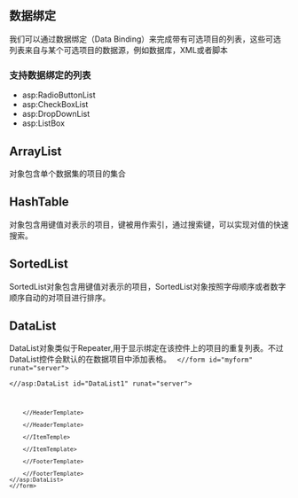 ## 数据绑定
我们可以通过数据绑定（Data Binding）来完成带有可选项目的列表，这些可选列表来自与某个可选项目的数据源，例如数据库，XML或者脚本

### 支持数据绑定的列表
* asp:RadioButtonList
* asp:CheckBoxList
* asp:DropDownList
* asp:ListBox 

## ArrayList
对象包含单个数据集的项目的集合

## HashTable
对象包含用键值对表示的项目，键被用作索引，通过搜索键，可以实现对值的快速搜索。

## SortedList
SortedList对象包含用键值对表示的项目，SortedList对象按照字母顺序或者数字顺序自动的对项目进行排序。

## DataList
DataList对象类似于Repeater,用于显示绑定在该控件上的项目的重复列表。不过DataList控件会默认的在数据项目中添加表格。
<code>
    <//form id="myform" runat="server">  
    <//asp:DataList id="DataList1" runat="server">
    
        <//HeaderTemplate>
        
        <//HeaderTemplate>
        
        <//ItemTemple>
        
        <//ItemTemplate>
        
        <//FooterTemplate>
        
        <//FooterTemplate>       
    <//asp:DataList>  
    <//form>
 </code>

